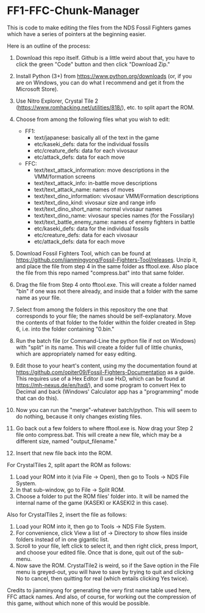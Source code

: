 # FF1-FFC-Chunk-Manager
This is code to make editing the files from the NDS Fossil Fighters games which have a series of pointers at the beginning easier.

Here is an outline of the process:

1. Download this repo itself. Github is a little weird about that, you have to click the green "Code" button and then click "Download Zip."

2. Install Python (3+) from https://www.python.org/downloads (or, if you are on Windows, you can do what I recommend and get it from the Microsoft Store).

3. Use Nitro Explorer, Crystal Tile 2 (https://www.romhacking.net/utilities/818/), etc. to split apart the ROM.

4. Choose from among the following files what you wish to edit:
	- FF1:
		- text/japanese: basically all of the text in the game
		- etc/kaseki_defs: data for the individual fossils
		- etc/creature_defs: data for each vivosaur
		- etc/attack_defs: data for each move
	- FFC:
		- text/text_attack_information: move descriptions in the VMM/formation screens
		- text/text_attack_info: in-battle move descriptions
		- text/text_attack_name: names of moves
		- text/text_dino_information: vivosaur VMM/Formation descriptions
		- text/text_dino_kind: vivosaur size and range info
		- text/text_dino_short_name: normal vivosaur names
		- text/text_dino_name: vivosaur species names (for the Fossilary)
		- text/text_battle_enemy_name: names of enemy fighters in battle
		- etc/kaseki_defs: data for the individual fossils
		- etc/creature_defs: data for each vivosaur
		- etc/attack_defs: data for each move

5. Download Fossil Fighters Tool, which can be found at https://github.com/jianmingyong/Fossil-Fighters-Tool/releases. Unzip it, and place the file from step 4 in the same folder
as fftool.exe. Also place the file from this repo named "compress.bat" into that same folder.

6. Drag the file from Step 4 onto fftool.exe. This will create a folder named "bin" if one was not there already, and inside that a folder with the same name as your file.

7. Select from among the folders in this repository the one that corresponds to your file; the names should be self-explanatory. Move the contents of that folder to the folder within
the folder created in Step 6, i.e. into the folder containing "0.bin."

8. Run the batch file (or Command-Line the python file if not on Windows) with "split" in its name. This will create a folder full of little chunks, which are
appropriately named for easy editing.

9. Edit those to your heart's content, using my the documentation found at https://github.com/opiter09/Fossil-Fighters-Documentation as a guide. This requires use of a Hex
Editor (I use HxD, which can be found at https://mh-nexus.de/en/hxd/), and some program to convert Hex to Decimal and back (Windows' Calculator app has a "programming" mode
that can do this).

10. Now you can run the "merge"-whatever batch/python. This will seem to do nothing, because it only changes existing files.

11. Go back out a few folders to where fftool.exe is. Now drag your Step 2 file onto compress.bat. This will create a new file, which may be a different size, named "output_filename."

12. Insert that new file back into the ROM.

For CrystalTiles 2, split apart the ROM as follows:
1. Load your ROM into it (via File -> Open), then go to Tools -> NDS File System.
2. In that sub-window, go to File -> Split ROM.
3. Choose a folder to put the ROM files' folder into. It will be named the internal name of the game (KASEKI or KASEKI2 in this case).

Also for CrystalTiles 2, insert the file as follows:
1. Load your ROM into it, then go to Tools -> NDS File System.
2. For convenience, click View a list of -> Directory to show files inside folders instead of in one gigantic list.
3. Scroll to your file, left click to select it, and then right click, press Import, and choose your edited file. Once that is done, quit out
of the sub-menu.
4. Now save the ROM. CrystalTile2 is weird, so if the Save option in the File menu is greyed-out, you will have to save by trying to quit
and clicking No to cancel, then quitting for real (which entails clicking Yes twice).

Credits to jianminyong for generating the very first name table used here, FFC attack names. And also, of course, for working out the compression of this
game, without which none of this would be possible.
